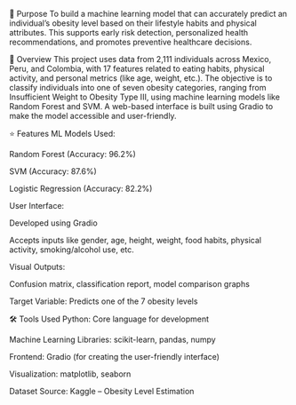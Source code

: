 🎯 Purpose
To build a machine learning model that can accurately predict an individual’s obesity level based on their lifestyle habits and physical attributes. This supports early risk detection, personalized health recommendations, and promotes preventive healthcare decisions.

📘 Overview
This project uses data from 2,111 individuals across Mexico, Peru, and Colombia, with 17 features related to eating habits, physical activity, and personal metrics (like age, weight, etc.). The objective is to classify individuals into one of seven obesity categories, ranging from Insufficient Weight to Obesity Type III, using machine learning models like Random Forest and SVM.
A web-based interface is built using Gradio to make the model accessible and user-friendly.

⭐ Features
ML Models Used:

Random Forest (Accuracy: 96.2%)

SVM (Accuracy: 87.6%)

Logistic Regression (Accuracy: 82.2%)

User Interface:

Developed using Gradio

Accepts inputs like gender, age, height, weight, food habits, physical activity, smoking/alcohol use, etc.

Visual Outputs:

Confusion matrix, classification report, model comparison graphs

Target Variable: Predicts one of the 7 obesity levels

🛠️ Tools Used
Python: Core language for development

Machine Learning Libraries: scikit-learn, pandas, numpy

Frontend: Gradio (for creating the user-friendly interface)

Visualization: matplotlib, seaborn

Dataset Source: Kaggle – Obesity Level Estimation

